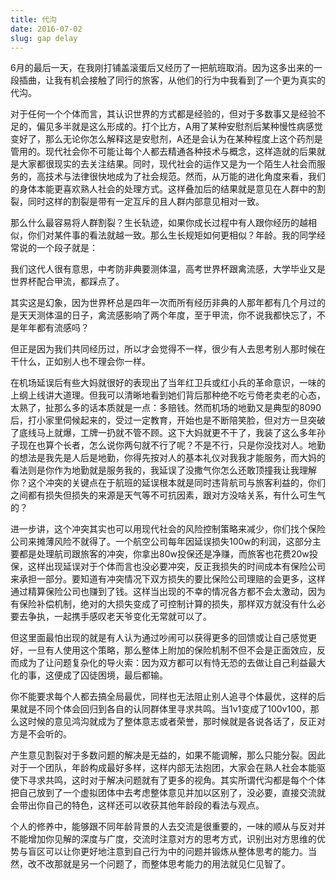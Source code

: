 ```yaml
---
title: 代沟
date: 2016-07-02
slug: gap delay
---
```


6月的最后一天，在我刚打铺盖滚蛋后又经历了一把航班取消。因为这多出来的一段插曲，让我有机会接触了同行的旅客，从他们的行为中我看到了一个更为真实的代沟。

对于任何一个个体而言，其认识世界的方式都是经验的，但对于多数事又是经验不足的，偏见多半就是这么形成的。打个比方，A用了某种安慰剂后某种慢性病感觉变好了，那么无论你怎么解释这是安慰剂，A还是会认为在某种程度上这个药剂是管用的。现代社会你不可能让每个人都去精通各种技术与概念，这样造就的后果就是大家都很现实的去关注结果。同时，现代社会的运作又是为一个陌生人社会而服务的，高技术与法律很快地成为了社会规范。然而，从万能的进化角度来看，我们的身体本能更喜欢熟人社会的处理方式。这样叠加后的结果就是意见在人群中的割裂，同时这样的割裂是带有一定互斥的且人群内部意见相对一致。

那么什么最容易将人群割裂？生长轨迹，如果你成长过程中有人跟你经历的越相似，你们对某件事的看法就越一致。那么生长规矩如何更相似？年龄。我的同学经常说的一个段子就是：

我们这代人很有意思，中考防非典要测体温，高考世界杯跟禽流感，大学毕业又是世界杯配合甲流，都踩点了。

其实这是幻象，因为世界杯总是四年一次而所有经历非典的人那年都有几个月过的是天天测体温的日子，禽流感影响了两个年度，至于甲流，你不说我都快忘了，不是年年都有流感吗？

但正是因为我们共同经历过，所以才会觉得不一样，很少有人去思考别人那时候在干什么，正如别人也不理会你一样。

在机场延误后有些大妈就很好的表现出了当年红卫兵或红小兵的革命意识，一味的上纲上线讲大道理。但我可以清晰地看到她们背后那种绝不吃亏倚老卖老的心态，太熟了，扯那么多的话本质就是一点：多赔钱。然而机场的地勤又是典型的8090后，打小家里伺候起来的，受过一定教育，开始也是不断陪笑脸，但对方一旦突破了底线马上就爆，工牌一扔就不管不顾。这下大妈就更不干了，我装了这么多年孙子现在也算个长者，怎么说你两句就不行了呢？不是不行，只是你没找对人。地勤的想法是我先是人后是地勤，你得先按对人的基本礼仪对我我才能服务，而大妈的看法则是你作为地勤就是服务我的，我延误了没撒气你怎么还敢顶撞我让我理解你？这个冲突的关键点在于航班的延误根本就是同时违背航司与旅客利益的，你们之间都有损失但损失的来源是天气等不可抗因素，跟对方没啥关系，有什么可生气的？

进一步讲，这个冲突其实也可以用现代社会的风险控制策略来减少，你们找个保险公司来摊薄风险不就得了。一个航空公司每年因延误损失100w的利润，这部分主要都是处理航司跟旅客的冲突，你拿出80w投保还是净赚，而旅客也花费20w投保，这样出现延误对于个体而言也没必要冲突，反正我损失的时间成本有保险公司来承担一部分。要知道有冲突情况下双方损失的要比保险公司理赔的会更多，这样通过精算保险公司也赚到了钱。这样当出现的不幸的情况各方都不会太激动，因为有保险补偿机制，绝对的大损失变成了可控制计算的损失，那样双方就没有什么必要去争执，一起携手感叹老天爷变化无常就可以了。

但这里面最怕出现的就是有人认为通过吵闹可以获得更多的回馈或让自己感觉更好，一旦有人使用这个策略，那么整体上附加的保险机制不但不会是正面效应，反而成为了让问题复杂化的导火索：因为双方都可以有恃无恐的去做让自己利益最大化的事，这便成了囚徒困境，最后都输。

你不能要求每个人都去搞全局最优，同样也无法阻止别人追寻个体最优，这样的后果就是不同个体会回归到各自的认同群体里寻求共鸣。当1v1变成了100v100，那么这时候的意见鸿沟就成为了整体意志或者荣誉，那时候就是各说各话了，反正对方是不会听的。

产生意见割裂对于多数问题的解决是无益的，如果不能调解，那么只能分裂。因此对于一个团队，年龄构成最好多样，这样内部无法抱团，大家会在熟人社会本能驱使下寻求共鸣，这时对于解决问题就有了更多的视角。其实所谓代沟都是每个个体把自己放到了一个虚拟团体中去考虑整体意见并加以区别了，没必要，直接交流就会带出你自己的特色，这样还可以收获其他年龄段的看法与观点。

个人的修养中，能够跟不同年龄背景的人去交流是很重要的，一味的顺从与反对并不能增加你见解的深度与广度，交流时注意对方的思考方式，识别出对方思维的优势与盲区可以让你更好地注意到自己行为中的问题并锻炼从整体思考的能力。当然，改不改那就是另一个问题了，而整体思考能力的用法就见仁见智了。